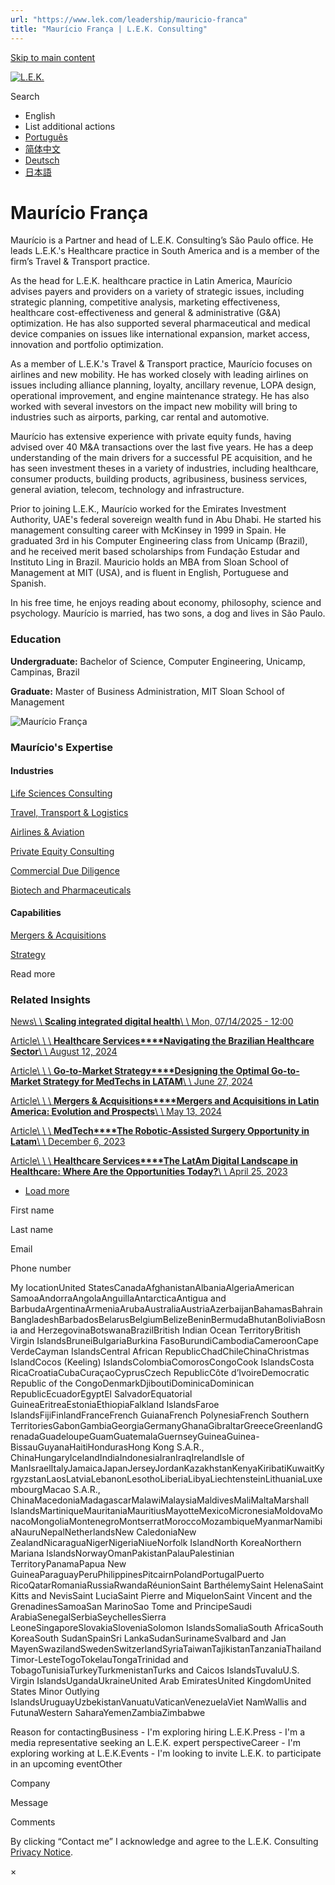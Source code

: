 ```yaml
---
url: "https://www.lek.com/leadership/mauricio-franca"
title: "Maurício França | L.E.K. Consulting"
---
```


[Skip to main content](https://www.lek.com/leadership/mauricio-franca#main-content)

[![L.E.K.](https://www.lek.com/themes/lek/images/new-logo.svg)](https://www.lek.com/ "L.E.K.")

Search

- English
- List additional actions
- [Português](https://www.lek.com/pt-br/leadership/mauricio-franca)
- [简体中文](https://www.lek.com/zh-hant/lek-china)
- [Deutsch](https://www.lek.com/de/lek-germany)
- [日本語](https://www.lek.com/ja/lek-japan)

# Maurício França

Maurício is a Partner and head of L.E.K. Consulting’s São Paulo office. He leads L.E.K.'s Healthcare practice in South America and is a member of the firm’s Travel & Transport practice.

As the head for L.E.K. healthcare practice in Latin America, Maurício advises payers and providers on a variety of strategic issues, including strategic planning, competitive analysis, marketing effectiveness, healthcare cost-effectiveness and general & administrative (G&A) optimization. He has also supported several pharmaceutical and medical device companies on issues like international expansion, market access, innovation and portfolio optimization.

As a member of L.E.K.'s Travel & Transport practice, Maurício focuses on airlines and new mobility. He has worked closely with leading airlines on issues including alliance planning, loyalty, ancillary revenue, LOPA design, operational improvement, and engine maintenance strategy. He has also worked with several investors on the impact new mobility will bring to industries such as airports, parking, car rental and automotive.

Maurício has extensive experience with private equity funds, having advised over 40 M&A transactions over the last five years. He has a deep understanding of the main drivers for a successful PE acquisition, and he has seen investment theses in a variety of industries, including healthcare, consumer products, building products, agribusiness, business services, general aviation, telecom, technology and infrastructure.

Prior to joining L.E.K., Maurício worked for the Emirates Investment Authority, UAE's federal sovereign wealth fund in Abu Dhabi. He started his management consulting career with McKinsey in 1999 in Spain. He graduated 3rd in his Computer Engineering class from Unicamp (Brazil), and he received merit based scholarships from Fundação Estudar and Instituto Ling in Brazil. Mauricio holds an MBA from Sloan School of Management at MIT (USA), and is fluent in English, Portuguese and Spanish.

In his free time, he enjoys reading about economy, philosophy, science and psychology. Maurício is married, has two sons, a dog and lives in São Paulo.

### Education

**Undergraduate:** Bachelor of Science, Computer Engineering, Unicamp, Campinas, Brazil

**Graduate:** Master of Business Administration, MIT Sloan School of Management

![Maurício França](https://www.lek.com/sites/default/files/profile-images/mauricio-franca-web.jpg)

### Maurício's Expertise

#### Industries

[Life Sciences Consulting](https://www.lek.com/industries/life-sciences-pharma)

[Travel, Transport & Logistics](https://www.lek.com/industries/travel-transport-logistics)

[Airlines & Aviation](https://www.lek.com/industries/travel-transport/airlines)

[Private Equity Consulting](https://www.lek.com/industries/private-equity-pe)

[Commercial Due Diligence](https://www.lek.com/industries/private-equity-pe/commercial-due-diligence-cdd)

[Biotech and Pharmaceuticals](https://www.lek.com/industries/life-sciences-pharma/biotech-pharmaceutical)

#### Capabilities

[Mergers & Acquisitions](https://www.lek.com/capabilities/mergers-acquisitions)

[Strategy](https://www.lek.com/capabilities/strategy)

Read more

### Related Insights

[News\\
\\
**Scaling integrated digital health**\\
\\
Mon, 07/14/2025 - 12:00](https://www.lek.com/press/scaling-integrated-digital-health)

[Article\\
\\
\\
**Healthcare Services****Navigating the Brazilian Healthcare Sector**\\
\\
August 12, 2024](https://www.lek.com/insights/hea/lat/ar/navigating-brazilian-healthcare-sector)

[Article\\
\\
\\
**Go-to-Market Strategy****Designing the Optimal Go-to-Market Strategy for MedTechs in LATAM**\\
\\
June 27, 2024](https://www.lek.com/insights/hea/lat/ar/designing-optimal-go-market-strategy-medtechs-latam)

[Article\\
\\
\\
**Mergers & Acquisitions****Mergers and Acquisitions in Latin America: Evolution and Prospects**\\
\\
May 13, 2024](https://www.lek.com/insights/ma/lat/ar/mergers-and-acquisitions-latin-america-evolution-and-prospects)

[Article\\
\\
\\
**MedTech****The Robotic-Assisted Surgery Opportunity in Latam**\\
\\
December 6, 2023](https://www.lek.com/insights/hea/lat/ar/robotic-assisted-surgery-opportunity-latam)

[Article\\
\\
\\
**Healthcare Services****The LatAm Digital Landscape in Healthcare: Where Are the Opportunities Today?**\\
\\
April 25, 2023](https://www.lek.com/insights/hea/lat/ar/latam-digital-landscape-healthcare-where-are-opportunities-today)

- [Load more](https://www.lek.com/leadership/mauricio-franca?page=1 "Load more items")

First name

Last name

Email

Phone number

My locationUnited StatesCanadaAfghanistanAlbaniaAlgeriaAmerican SamoaAndorraAngolaAnguillaAntarcticaAntigua and BarbudaArgentinaArmeniaArubaAustraliaAustriaAzerbaijanBahamasBahrainBangladeshBarbadosBelarusBelgiumBelizeBeninBermudaBhutanBoliviaBosnia and HerzegovinaBotswanaBrazilBritish Indian Ocean TerritoryBritish Virgin IslandsBruneiBulgariaBurkina FasoBurundiCambodiaCameroonCape VerdeCayman IslandsCentral African RepublicChadChileChinaChristmas IslandCocos (Keeling) IslandsColombiaComorosCongoCook IslandsCosta RicaCroatiaCubaCuraçaoCyprusCzech RepublicCôte d’IvoireDemocratic Republic of the CongoDenmarkDjiboutiDominicaDominican RepublicEcuadorEgyptEl SalvadorEquatorial GuineaEritreaEstoniaEthiopiaFalkland IslandsFaroe IslandsFijiFinlandFranceFrench GuianaFrench PolynesiaFrench Southern TerritoriesGabonGambiaGeorgiaGermanyGhanaGibraltarGreeceGreenlandGrenadaGuadeloupeGuamGuatemalaGuernseyGuineaGuinea-BissauGuyanaHaitiHondurasHong Kong S.A.R., ChinaHungaryIcelandIndiaIndonesiaIranIraqIrelandIsle of ManIsraelItalyJamaicaJapanJerseyJordanKazakhstanKenyaKiribatiKuwaitKyrgyzstanLaosLatviaLebanonLesothoLiberiaLibyaLiechtensteinLithuaniaLuxembourgMacao S.A.R., ChinaMacedoniaMadagascarMalawiMalaysiaMaldivesMaliMaltaMarshall IslandsMartiniqueMauritaniaMauritiusMayotteMexicoMicronesiaMoldovaMonacoMongoliaMontenegroMontserratMoroccoMozambiqueMyanmarNamibiaNauruNepalNetherlandsNew CaledoniaNew ZealandNicaraguaNigerNigeriaNiueNorfolk IslandNorth KoreaNorthern Mariana IslandsNorwayOmanPakistanPalauPalestinian TerritoryPanamaPapua New GuineaParaguayPeruPhilippinesPitcairnPolandPortugalPuerto RicoQatarRomaniaRussiaRwandaRéunionSaint BarthélemySaint HelenaSaint Kitts and NevisSaint LuciaSaint Pierre and MiquelonSaint Vincent and the GrenadinesSamoaSan MarinoSao Tome and PrincipeSaudi ArabiaSenegalSerbiaSeychellesSierra LeoneSingaporeSlovakiaSloveniaSolomon IslandsSomaliaSouth AfricaSouth KoreaSouth SudanSpainSri LankaSudanSurinameSvalbard and Jan MayenSwazilandSwedenSwitzerlandSyriaTaiwanTajikistanTanzaniaThailandTimor-LesteTogoTokelauTongaTrinidad and TobagoTunisiaTurkeyTurkmenistanTurks and Caicos IslandsTuvaluU.S. Virgin IslandsUgandaUkraineUnited Arab EmiratesUnited KingdomUnited States Minor Outlying IslandsUruguayUzbekistanVanuatuVaticanVenezuelaViet NamWallis and FutunaWestern SaharaYemenZambiaZimbabwe

Reason for contactingBusiness - I'm exploring hiring L.E.K.Press - I'm a media representative seeking an L.E.K. expert perspectiveCareer - I'm exploring working at L.E.K.Events - I'm looking to invite L.E.K. to participate in an upcoming eventOther

Company

Message

Comments

By clicking “Contact me” I acknowledge and agree to the L.E.K. Consulting [Privacy Notice](https://www.lek.com/lek-consulting-privacy-policy).

×